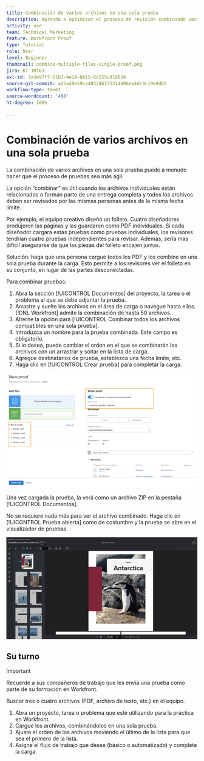 ```yaml
---
title: Combinación de varios archivos en una sola prueba
description: Aprenda a optimizar el proceso de revisión combinando varios archivos en una sola revisión en  [!DNL  Workfront].
activity: use
team: Technical Marketing
feature: Workfront Proof
type: Tutorial
role: User
level: Beginner
thumbnail: combine-multiple-files-single-proof.png
jira: KT-10163
exl-id: 2a3e97f7-51b3-4e14-bb15-6d255cd18034
source-git-commit: a25a49e59ca483246271214886ea4dc9c10e8d66
workflow-type: tm+mt
source-wordcount: '408'
ht-degree: 100%

---
```


# Combinación de varios archivos en una sola prueba

La combinación de varios archivos en una sola prueba puede a menudo hacer que el proceso de pruebas sea más ágil.

La opción “combinar” es útil cuando los archivos individuales están relacionados o forman parte de una entrega completa y todos los archivos deben ser revisados por las mismas personas antes de la misma fecha límite.

Por ejemplo, el equipo creativo diseñó un folleto. Cuatro diseñadores produjeron las páginas y las guardaron como PDF individuales. Si cada diseñador cargara estas pruebas como pruebas individuales, los revisores tendrían cuatro pruebas independientes para revisar. Además, sería más difícil asegurarse de que las piezas del folleto encajen juntas.

Solución: haga que una persona cargue todos los PDF y los combine en una sola prueba durante la carga. Esto permite a los revisores ver el folleto en su conjunto, en lugar de las partes desconectadas.

Para combinar pruebas:

1. Abra la sección [!UICONTROL Documentos] del proyecto, la tarea o el problema al que se debe adjuntar la prueba.
2. Arrastre y suelte los archivos en el área de carga o navegue hasta ellos. [!DNL Workfront] admite la combinación de hasta 50 archivos.
3. Alterne la opción para [!UICONTROL Combinar todos los archivos compatibles en una sola prueba].
4. Introduzca un nombre para la prueba combinada. Este campo es obligatorio.
5. Si lo desea, puede cambiar el orden en el que se combinarán los archivos con un arrastrar y soltar en la lista de carga.
6. Agregue destinatarios de prueba, establezca una fecha límite, etc.
7. Haga clic en [!UICONTROL Crear prueba] para completar la carga.

![Una imagen de la ventana [!UICONTROL Prueba nueva] con la lista de archivos cargados y las secciones de [!UICONTROL Prueba única] resaltadas.](assets/combine-proofs.png)

Una vez cargada la prueba, la verá como un archivo ZIP en la pestaña [!UICONTROL Documentos].

No se requiere nada más para ver el archivo combinado. Haga clic en [!UICONTROL Prueba abierta] como de costumbre y la prueba se abre en el visualizador de pruebas.

![Imagen del visualizador de pruebas con una prueba de varias páginas visible.](assets/combine-proofs-2.png)

## Su turno

>[!IMPORTANT]
>
>Recuerde a sus compañeros de trabajo que les envía una prueba como parte de su formación en Workfront.


Buscar tres o cuatro archivos (PDF, archivo de texto, etc.) en el equipo.

1. Abra un proyecto, tarea o problema que esté utilizando para la práctica en Workfront.
1. Cargue los archivos, combinándolos en una sola prueba.
1. Ajuste el orden de los archivos moviendo el último de la lista para que sea el primero de la lista.
1. Asigne el flujo de trabajo que desee (básico o automatizado) y complete la carga.



<!--
##Learn more
* Create a multi-page proof
-->
